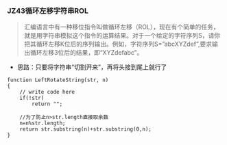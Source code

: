 ### JZ43循环左移字符串ROL
> 汇编语言中有一种移位指令叫做循环左移（ROL），现在有个简单的任务，就是用字符串模拟这个指令的运算结果。对于一个给定的字符序列S，请你把其循环左移K位后的序列输出。例如，字符序列S=”abcXYZdef”,要求输出循环左移3位后的结果，即“XYZdefabc”。

- 思路：只要将字符串“切割开来”，再将头接到尾上就行了

```
function LeftRotateString(str, n)
{
    // write code here
    if(!str)
        return "";
    
    //为了防止n>str.length直接取余数
    n=n%str.length;
    return str.substring(n)+str.substring(0,n);
}
```
